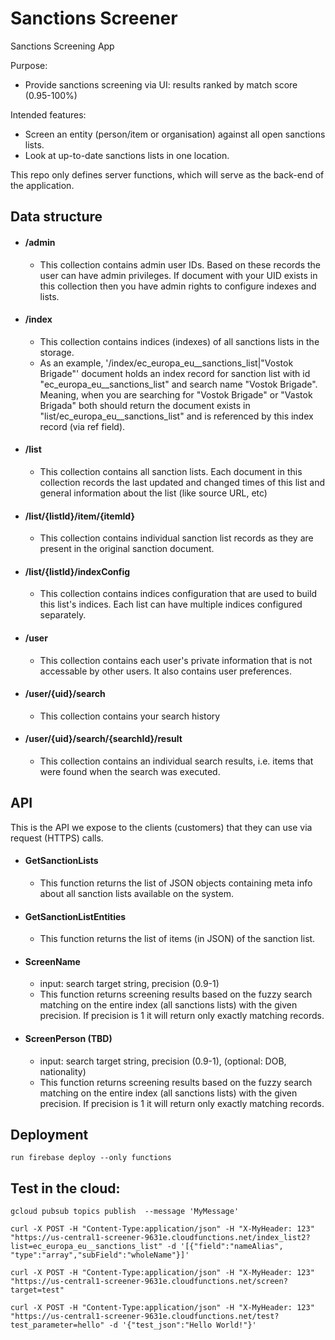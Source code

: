 # Sanctions Screener

Sanctions Screening App

Purpose:
- Provide sanctions screening via UI: results ranked by match score (0.95-100%)

Intended features:
- Screen an entity (person/item or organisation) against all open sanctions lists.
- Look at up-to-date sanctions lists in one location.

This repo only defines server functions, which will serve as the back-end of the application.

## Data structure

* #### /admin 
  * This collection contains admin user IDs. Based on these records the user can have admin privileges. If document with your UID exists in this collection then you have admin rights to configure indexes and lists.

* #### /index
  * This collection contains indices (indexes) of all sanctions lists in the storage.
  * As an example, '/index/ec_europa_eu__sanctions_list|"Vostok Brigade"' document holds an index record for sanction list with id "ec_europa_eu__sanctions_list" and search name "Vostok Brigade". Meaning, when you are searching for "Vostok Brigade" or "Vastok Brigada" both should return the document exists in "list/ec_europa_eu__sanctions_list" and is referenced by this index record (via ref field).

* #### /list
  * This collection contains all sanction lists. Each document in this collection records the last updated and changed times of this list and general information about the list (like source URL, etc)

* #### /list/{listId}/item/{itemId}
  * This collection contains individual sanction list records as they are present in the original sanction document.

* #### /list/{listId}/indexConfig
  * This collection contains indices configuration that are used to build this list's indices. Each list can have multiple indices configured separately.

* #### /user
  * This collection contains each user's private information that is not accessable by other users. It also contains user preferences.

* #### /user/{uid}/search
  * This collection contains your search history

* #### /user/{uid}/search/{searchId}/result
  * This collection contains an individual search results, i.e. items that were found when the search was executed.

## API

This is the API we expose to the clients (customers) that they can use via request (HTTPS) calls.

* #### GetSanctionLists
  * This function returns the list of JSON objects containing meta info about all sanction lists available on the system.

* #### GetSanctionListEntities
  * This function returns the list of items (in JSON) of the sanction list.

* #### ScreenName
  * input: search target string, precision (0.9-1)
  * This function returns screening results based on the fuzzy search matching on the entire index (all sanctions lists) with the given precision. If precision is 1 it will return only exactly matching records.

* #### ScreenPerson (TBD)
  * input: search target string, precision (0.9-1), (optional: DOB, nationality)
  * This function returns screening results based on the fuzzy search matching on the entire index (all sanctions lists) with the given precision. If precision is 1 it will return only exactly matching records.

## Deployment
```
run firebase deploy --only functions
```

## Test in the cloud:
```
gcloud pubsub topics publish  --message 'MyMessage'
```

```
curl -X POST -H "Content-Type:application/json" -H "X-MyHeader: 123" "https://us-central1-screener-9631e.cloudfunctions.net/index_list2?list=ec_europa_eu__sanctions_list" -d '[{"field":"nameAlias", "type":"array","subField":"wholeName"}]'
```

```
curl -X POST -H "Content-Type:application/json" -H "X-MyHeader: 123" "https://us-central1-screener-9631e.cloudfunctions.net/screen?target=test"
```

```
curl -X POST -H "Content-Type:application/json" -H "X-MyHeader: 123" "https://us-central1-screener-9631e.cloudfunctions.net/test?test_parameter=hello" -d '{"test_json":"Hello World!"}'
```
